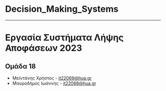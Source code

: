 # Decision_Making_Systems
------------------------------------------
# Εργασία Συστήματα Λήψης Αποφάσεων 2023
## Ομάδα 18
- Μεϊντάνης Χρήστος - it22069@hua.gr
- Μαυροδήμος Ιωάννης - it22068@hua.gr
